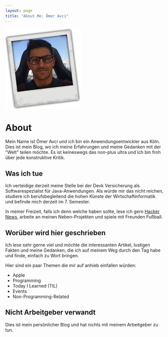 ```yaml
---
layout: page
title: "About Me: Ömer Avci"
---
```


![Bild von Ömer Avci](/images/about_photo_240.png)

# About

Mein Name ist Ömer Avci und ich bin ein Anwendungsentwickler aus Köln. Dies ist mein Blog, wo ich meine Erfahrungen und meine Gedanken mit der "Welt" teilen möchte. Es ist keineswegs das non-plus ultra und ich bin froh über jede konstruktive Kritik.

## Was ich tue

Ich verteidige derzeit meine Stelle bei der Devk Versicherung als Softwarespezialist für Java-Anwendungen. Als würde mir das nicht reichen, studiere ich berufsbegleitend die hohen Künste der Wirtschaftinformatik und befinde mich derzeit im 7. Semester.

In meiner Freizeit, falls ich denn welche haben sollte, lese ich gern [Hacker News](http://hackerne.ws/), arbeite an meinen Neben-Projekten und spiele mit Freunden Fußball.

## Worüber wird hier geschrieben

Ich lese sehr gerne viel und möchte die interessanten Artikel, lustigen Fakten und meine Gedanken, die ich auf meinem Weg durch den Tag habe und finde, einfach zu Wort bringen.

Hier sind ein paar Themen die mir auf anhieb einfallen würden:

* Apple
* Programming
* Today I Learned (TIL)
* Events
* Non-Programming-Related

## Nicht Arbeitgeber verwandt

Dies ist mein persönlicher Blog und hat nichts mit meinem Arbeitgeber zu tun.